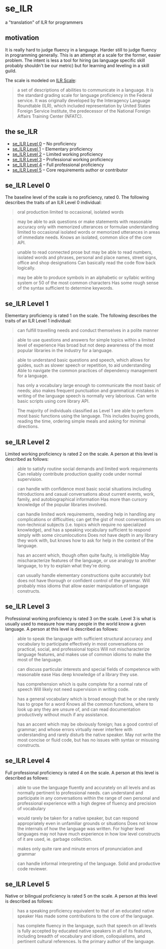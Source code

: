 # se_ILR
a "translation" of ILR for programmers

## motivation
It is really hard to judge fluency in a language. Harder still to judge fluency in programming generally. This is an attempt at a scale for the former, easier problem. The intent is less a tool for hiring (as language specific skill probably shouldn't be our metric) but for learning and leveling in a skill guild.

The scale is modeled on [ILR Scale](https://en.wikipedia.org/wiki/ILR_scale):
> a set of descriptions of abilities to communicate in a language. It is the standard grading scale for language proficiency in the Federal service. It was originally developed by the Interagency Language Roundtable (ILR), which included representation by United States Foreign Service Institute, the predecessor of the National Foreign Affairs Training Center (NFATC).

## the se_ILR
- [se_ILR Level 0](#se_ilr-level-0) – No proficiency
- [se_ILR Level 1](#se_ilr-level-1) – Elementary proficiency
- [se_ILR Level 2](#se_ilr-level-2) – Limited working proficiency
- [se_ILR Level 3](#se_ilr-level-3) – Professional working proficiency
- [se_ILR Level 4](#se_ilr-level-4) – Full professional proficiency
- [se_ILR Level 5](#se_ilr-level-5) – Core requirements author or contributor

## se_ILR Level 0
The baseline level of the scale is no proficiency, rated 0. The following describes the traits of an ILR Level 0 individual:
> oral production limited to occasional, isolated words

> may be able to ask questions or make statements with reasonable accuracy only with memorized utterances or formulae
> understanding limited to occasional isolated words or memorized utterances in areas of immediate needs.
Knows an isolated, common slice of the core API.

> unable to read connected prose but may be able to read numbers, isolated words and phrases, personal and place names, street signs, office and shop designations
Can basically read the code flow back logically.

> may be able to produce symbols in an alphabetic or syllabic writing system or 50 of the most common characters
Has some rough sense of the syntax sufficient to determine keywords.

## se_ILR Level 1
Elementary proficiency is rated 1 on the scale. The following describes the traits of an ILR Level 1 individual:
> can fulfill travelling needs and conduct themselves in a polite manner

> able to use questions and answers for simple topics within a limited level of experience
Has broad but not deep awareness of the most popular libraries in the industry for a language.

> able to understand basic questions and speech, which allows for guides, such as slower speech or repetition, to aid understanding
Able to navigate the common practices of dependency management for a language.

> has only a vocabulary large enough to communicate the most basic of needs; also makes frequent punctuation and grammatical mistakes in writing of the language
speech is normally very laborious.
Can write basic scripts using core library API.

> The majority of individuals classified as Level 1 are able to perform most basic functions using the language. This includes buying goods, reading the time, ordering simple meals and asking for minimal directions.

## se_ILR Level 2
Limited working proficiency is rated 2 on the scale. A person at this level is described as follows:
> able to satisfy routine social demands and limited work requirements
Can reliably contribute production quality code under normal supervision.

> can handle with confidence most basic social situations including introductions and casual conversations about current events, work, family, and autobiographical information
Has more than cursory knowledge of the popular libraries involved.

> can handle limited work requirements, needing help in handling any complications or difficulties; can get the gist of most conversations on non-technical subjects (i.e. topics which require no specialized knowledge), and has a speaking vocabulary sufficient to respond simply with some circumlocutions
Does not have depth in any library they work with, but knows how to ask for help in the context of the language.

> has an accent which, though often quite faulty, is intelligible
May mischaracterize features of the language, or use analogy to another language, to try to explain what they're doing.

> can usually handle elementary constructions quite accurately but does not have thorough or confident control of the grammar.
Will probably miss idioms that allow easier manipulation of language constructs.

## se_ILR Level 3
Professional working proficiency is rated 3 on the scale. Level 3 is what is usually used to measure how many people in the world know a given language. A person at this level is described as follows:
> able to speak the language with sufficient structural accuracy and vocabulary to participate effectively in most conversations on practical, social, and professional topics
Will not mischaracterize language features, and makes use of common idioms to make the most of the language.

> can discuss particular interests and special fields of competence with reasonable ease
Has deep knowledge of a library they use.

> has comprehension which is quite complete for a normal rate of speech
Will likely not need supervision in writing code.

> has a general vocabulary which is broad enough that he or she rarely has to grope for a word
Knows all the common functions, where to look up any they are unsure of, and can read documentation productively without much if any assistance.

> has an accent which may be obviously foreign; has a good control of grammar; and whose errors virtually never interfere with understanding and rarely disturb the native speaker.
May not write the most concise or fluid code, but has no issues with syntax or misusing constructs.

## se_ILR Level 4
Full professional proficiency is rated 4 on the scale. A person at this level is described as follows:
> able to use the language fluently and accurately on all levels and as normally pertinent to professional needs.
> can understand and participate in any conversations within the range of own personal and professional experience with a high degree of fluency and precision of vocabulary

> would rarely be taken for a native speaker, but can respond appropriately even in unfamiliar grounds or situations
Does not know the internals of how the language was written. For higher level languages may not have much experience in how low level constructs of it are used, ie. garbage collection.

> makes only quite rare and minute errors of pronunciation and grammar

> can handle informal interpreting of the language.
Solid and productive code reviewer.

## se_ILR Level 5
Native or bilingual proficiency is rated 5 on the scale. A person at this level is described as follows:
> has a speaking proficiency equivalent to that of an educated native speaker
Has made some contributions to the core of the language.

> has complete fluency in the language, such that speech on all levels is fully accepted by educated native speakers in all of its features, including breadth of vocabulary and idiom, colloquialisms, and pertinent cultural references.
Is the primary author of the language.
